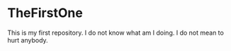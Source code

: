 # TheFirstOne
This is my first repository.
I do not know what am I doing. I do not mean to hurt anybody.
